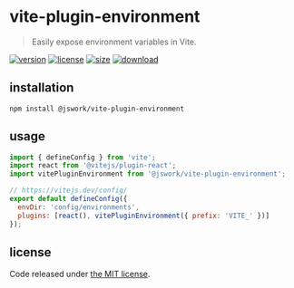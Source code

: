 # vite-plugin-environment
> Easily expose environment variables in Vite.

[![version][version-image]][version-url]
[![license][license-image]][license-url]
[![size][size-image]][size-url]
[![download][download-image]][download-url]

## installation
```shell
npm install @jswork/vite-plugin-environment
```

## usage
```js
import { defineConfig } from 'vite';
import react from '@vitejs/plugin-react';
import vitePluginEnvironment from '@jswork/vite-plugin-environment';

// https://vitejs.dev/config/
export default defineConfig({
  envDir: 'config/environments',
  plugins: [react(), vitePluginEnvironment({ prefix: 'VITE_' })]
});
```

## license
Code released under [the MIT license](https://github.com/afeiship/i18n-helper/blob/master/LICENSE.txt).

[version-image]: https://img.shields.io/npm/v/@jswork/i18n-helper
[version-url]: https://npmjs.org/package/@jswork/i18n-helper

[license-image]: https://img.shields.io/npm/l/@jswork/i18n-helper
[license-url]: https://github.com/afeiship/i18n-helper/blob/master/LICENSE.txt

[size-image]: https://img.shields.io/bundlephobia/minzip/@jswork/i18n-helper
[size-url]: https://github.com/afeiship/i18n-helper/blob/master/dist/index.min.js

[download-image]: https://img.shields.io/npm/dm/@jswork/i18n-helper
[download-url]: https://www.npmjs.com/package/@jswork/i18n-helper
